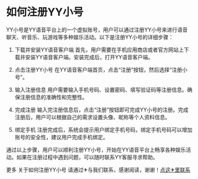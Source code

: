# 如何注册YY小号

YY小号是YY语音平台上的一个虚拟账号，用户可以通过注册YY小号来进行语音聊天、听音乐、玩游戏等多种娱乐活动。以下是注册YY小号的详细步骤：

1. 下载并安装YY语音客户端
   首先，用户需要在手机应用商店或者官方网站上下载并安装YY语音客户端。安装完成后，打开YY语音客户端。

2. 点击注册YY小号
   在YY语音客户端首页，点击“注册”按钮，然后选择“注册小号”。

3. 输入注册信息
   用户需要输入手机号码、设置密码、填写验证码等注册信息。确保注册信息的准确性和完整性。

4. 完成注册
   输入完注册信息后，点击“注册”按钮即可完成YY小号的注册。完成注册后，用户可以根据自己的需求设置头像、昵称等个人资料信息。

5. 绑定手机
   注册完成后，系统会提示用户绑定手机号码，绑定手机号码可以增加账号的安全性，建议用户完成手机绑定。

通过以上步骤，用户可以顺利注册YY小号，开始在YY语音平台上畅享各种娱乐活动。如果在注册过程中遇到问题，可以随时联系YY客服寻求帮助。

更多 关于如何注册YY小号 请通过✈与我们联系，感谢阅读，谢谢！[点这✈里联系](https://a.k02.cc)